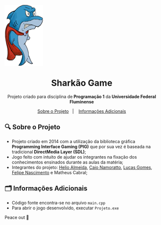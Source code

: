 <img align="center" src="./imagens/sharkao.png"  width="125" height="200"></img>

<h1 align="center">Sharkão Game</h1>
<p align="center">Projeto criado para disciplina de<strong> Programação 1</strong> da<strong> Universidade Federal Fluminense</strong></p>
<p align="center">
  <a href="#-sobre">Sobre o Projeto</a>&nbsp;&nbsp;&nbsp;|&nbsp;&nbsp;&nbsp;
  <a href="#-informacoes-adicionais">Informações Adicionais</a>
</p>

## :mag: Sobre o Projeto

- Projeto criado em 2014 com a utilização da biblioteca gráfica<strong> Programming Interface Gaming (PIG)</strong> que por sua vez é baseada na tradicional<strong> DirectMedia Layer (SDL)</strong>;
- Jogo feito com intuito de ajudar os integrantes na fixação dos conhecimentos ensinados durante as aulas da matéria;
- Integrantes do projeto: <a href="https://github.com/LelioH">Helio Almeida</a>, <a href="https://github.com/caionamoratto"> Caio Namoratto</a>, <a href="https://github.com/Gomesantos"> Lucas Gomes</a>, <a href="https://github.com/Fen1499"> Felipe Nascimento</a> e Matheus Cabral;

## :card_index_dividers: Informações Adicionais

- Código fonte encontra-se no arquivo `main.cpp`
- Para abrir o jogo desenvolvido, executar `Projeto.exe`

Peace out :wave:
